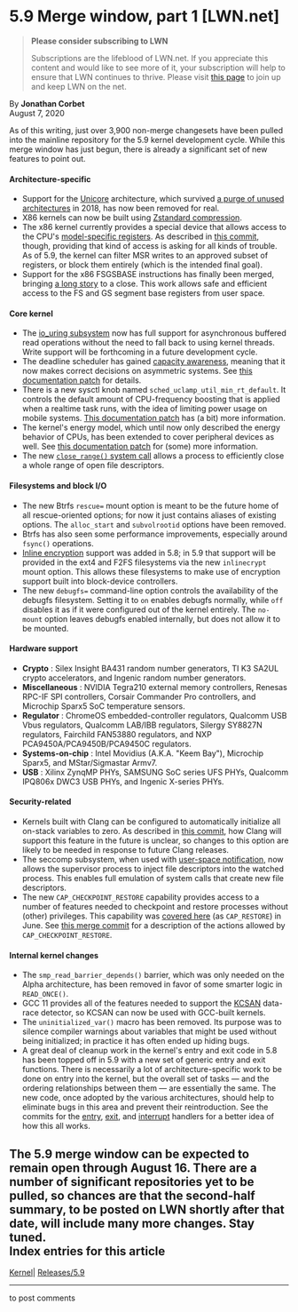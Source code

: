 # 5.9 Merge window, part 1 [LWN.net]

> **Please consider subscribing to LWN**
> 
> Subscriptions are the lifeblood of LWN.net. If you appreciate this content and would like to see more of it, your subscription will help to ensure that LWN continues to thrive. Please visit [this page](/Promo/nst-nag1/subscribe) to join up and keep LWN on the net. 

By **Jonathan Corbet**  
August 7, 2020 

As of this writing, just over 3,900 non-merge changesets have been pulled into the mainline repository for the 5.9 kernel development cycle. While this merge window has just begun, there is already a significant set of new features to point out. 

#### Architecture-specific

  * Support for the [Unicore](https://en.wikipedia.org/wiki/Unicore) architecture, which survived [a purge of unused architectures](/Articles/748074/) in 2018, has now been removed for real. 
  * X86 kernels can now be built using [Zstandard compression](https://facebook.github.io/zstd/). 
  * The x86 kernel currently provides a special device that allows access to the CPU's [model-specific registers](https://en.wikipedia.org/wiki/Model-specific_register). As described in [this commit](https://git.kernel.org/linus/a7e1f67ed29f), though, providing that kind of access is asking for all kinds of trouble. As of 5.9, the kernel can filter MSR writes to an approved subset of registers, or block them entirely (which is the intended final goal). 
  * Support for the x86 FSGSBASE instructions has finally been merged, bringing [a long story](/Articles/821723/) to a close. This work allows safe and efficient access to the FS and GS segment base registers from user space. 



#### Core kernel

  * The [io_uring subsystem](/Articles/776703/) now has full support for asynchronous buffered read operations without the need to fall back to using kernel threads. Write support will be forthcoming in a future development cycle. 
  * The deadline scheduler has gained [capacity awareness](/Articles/821578/), meaning that it now makes correct decisions on asymmetric systems. See [this documentation patch](https://git.kernel.org/linus/65065fd70b5a) for details. 
  * There is a new sysctl knob named `sched_uclamp_util_min_rt_default`. It controls the default amount of CPU-frequency boosting that is applied when a realtime task runs, with the idea of limiting power usage on mobile systems. [This documentation patch](https://git.kernel.org/linus/1f73d1abe583) has (a bit) more information. 
  * The kernel's energy model, which until now only described the energy behavior of CPUs, has been extended to cover peripheral devices as well. See [this documentation patch](https://git.kernel.org/linus/7b7570ad0d76) for (some) more information. 
  * The new [`close_range()` system call](/Articles/789023/) allows a process to efficiently close a whole range of open file descriptors. 



#### Filesystems and block I/O

  * The new Btrfs `rescue=` mount option is meant to be the future home of all rescue-oriented options; for now it just contains aliases of existing options. The `alloc_start` and `subvolrootid` options have been removed. 
  * Btrfs has also seen some performance improvements, especially around `fsync()` operations. 
  * [Inline encryption](/Articles/797309/) support was added in 5.8; in 5.9 that support will be provided in the ext4 and F2FS filesystems via the new `inlinecrypt` mount option. This allows these filesystems to make use of encryption support built into block-device controllers. 
  * The new `debugfs=` command-line option controls the availability of the debugfs filesystem. Setting it to `on` enables debugfs normally, while `off` disables it as if it were configured out of the kernel entirely. The `no-mount` option leaves debugfs enabled internally, but does not allow it to be mounted. 



#### Hardware support

  * **Crypto** : Silex Insight BA431 random number generators, TI K3 SA2UL crypto accelerators, and Ingenic random number generators. 
  * **Miscellaneous** : NVIDIA Tegra210 external memory controllers, Renesas RPC-IF SPI controllers, Corsair Commander Pro controllers, and Microchip Sparx5 SoC temperature sensors. 
  * **Regulator** : ChromeOS embedded-controller regulators, Qualcomm USB Vbus regulators, Qualcomm LAB/IBB regulators, Silergy SY8827N regulators, Fairchild FAN53880 regulators, and NXP PCA9450A/PCA9450B/PCA9450C regulators. 
  * **Systems-on-chip** : Intel Movidius (A.K.A. "Keem Bay"), Microchip Sparx5, and MStar/Sigmastar Armv7. 
  * **USB** : Xilinx ZynqMP PHYs, SAMSUNG SoC series UFS PHYs, Qualcomm IPQ806x DWC3 USB PHYs, and Ingenic X-series PHYs. 



#### Security-related

  * Kernels built with Clang can be configured to automatically initialize all on-stack variables to zero. As described in [this commit](https://git.kernel.org/linus/f0fe00d4972a), how Clang will support this feature in the future is unclear, so changes to this option are likely to be needed in response to future Clang releases. 
  * The seccomp subsystem, when used with [user-space notification](/Articles/756233/), now allows the supervisor process to inject file descriptors into the watched process. This enables full emulation of system calls that create new file descriptors. 
  * The new `CAP_CHECKPOINT_RESTORE` capability provides access to a number of features needed to checkpoint and restore processes without (other) privileges. This capability was [covered here](/Articles/822362/) (as `CAP_RESTORE`) in June. See [this merge commit](https://git.kernel.org/linus/74858abbb103) for a description of the actions allowed by `CAP_CHECKPOINT_RESTORE`. 



#### Internal kernel changes

  * The `smp_read_barrier_depends()` barrier, which was only needed on the Alpha architecture, has been removed in favor of some smarter logic in `READ_ONCE()`. 
  * GCC 11 provides all of the features needed to support the [KCSAN](/Articles/802128/) data-race detector, so KCSAN can now be used with GCC-built kernels. 
  * The `uninitialized_var()` macro has been removed. Its purpose was to silence compiler warnings about variables that might be used without being initialized; in practice it has often ended up hiding bugs. 
  * A great deal of cleanup work in the kernel's entry and exit code in 5.8 has been topped off in 5.9 with a new set of generic entry and exit functions. There is necessarily a lot of architecture-specific work to be done on entry into the kernel, but the overall set of tasks — and the ordering relationships between them — are essentially the same. The new code, once adopted by the various architectures, should help to eliminate bugs in this area and prevent their reintroduction. See the commits for the [entry](https://git.kernel.org/linus/142781e108b1), [exit](https://git.kernel.org/linus/a9f3a74a29af), and [interrupt](https://git.kernel.org/linus/a5497bab5f72) handlers for a better idea of how this all works. 



The 5.9 merge window can be expected to remain open through August 16. There are a number of significant repositories yet to be pulled, so chances are that the second-half summary, to be posted on LWN shortly after that date, will include many more changes. Stay tuned.  
Index entries for this article  
---  
[Kernel](/Kernel/Index)| [Releases/5.9](/Kernel/Index#Releases-5.9)  
  


* * *

to post comments 
